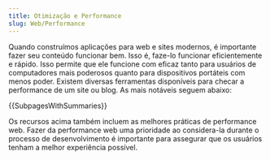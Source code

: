 ```yaml
---
title: Otimização e Performance
slug: Web/Performance
---
```


Quando construímos aplicações para web e sites modernos, é importante fazer seu conteúdo funcionar bem. Isso é, faze-lo funcionar eficientemente e rápido. Isso permite que ele funcione com eficaz tanto para usuários de computadores mais poderosos quanto para dispositivos portáteis com menos poder. Existem diversas ferramentas disponíveis para checar a performance de um site ou blog. As mais notáveis seguem abaixo:

{{SubpagesWithSummaries}}

Os recursos acima também incluem as melhores práticas de performance web. Fazer da performance web uma prioridade ao considera-la durante o processo de desenvolvimento é importante para assegurar que os usuários tenham a melhor experiência possível.
